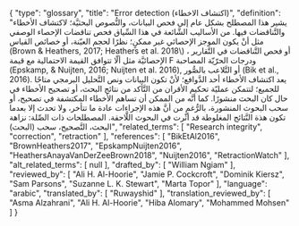 {
    "type": "glossary",
    "title": "Error detection (اكتشاف الاخطاء)",
    "definition": "يشير هذا المصطلح بشكل عام إلى فحص البيانات، والنُّصوص البحثيَّة؛ لاكتشاف الأخطاء والتَّناقضات فيها.  من الأساليب الشَّائعة في هذا السِّياق فحص تناقضات الإحصاء الوصفي مثل أنْ يكون الموجز الإحصائي غير ممكنٍ؛ نظرًا لحجم العيّنة، أو خصائص القياس (Brown & Heathers, 2017; Heathers et al. 2018\\) ، أو فحص التَّناقضات في التَّقارير الإحصائيَّة مثل ألّا تتوافق القيمة الاحتمالية مع قيمة F ودرجات الحرّيّة المصاحبة (Epskamp, & Nuijten, 2016; Nuijten et al. 2016), أو التَّلاعب بالصُّور (Bik et al., 2016). يعد اكتشاف الأخطاء أحد الدَّوافع؛ لأنْ تكون البيانات ونص التَّحليل البرمجي متاحًا للجميع؛ لتتمكن عمليّة تحكيم الأقران من التَّأكد من نتائج البحث، أو تصحيح الأخطاء في حال كان البحث منشورًا.  كما أنَّه من الممكن أن تساهم الأخطاء المكتشفة في تصحيح، أو سحب البحوث المنشورة، بالرُّغم من أنَّ هذه الإجراءات عادة ما تتأخر، ولا تحدث إلا بعدما تكون هذة النَّتائج المغلوطة قد أثّرت في البحوث اللَّاحقة.  المصطلحات ذات الصِّلة: نزاهة البحث، التَّصحيح، سحب (البحث)",
    "related_terms": [
        "Research integrity",
        "correction",
        "retraction"
    ],
    "references": [
        "BikEtAl2016",
        "BrownHeathers2017",
        "EpskampNuijten2016",
        "HeathersAnayaVanDerZeeBrown2018",
        "Nuijten2016",
        "RetractionWatch"
    ],
    "alt_related_terms": [
        null
    ],
    "drafted_by": [
        "William Ngiam"
    ],
    "reviewed_by": [
        "Ali H. Al-Hoorie",
        "Jamie P. Cockcroft",
        "Dominik Kiersz",
        "Sam Parsons",
        "Suzanne L. K. Stewart",
        "Marta Topor"
    ],
    "language": "arabic",
    "translated_by": [
        "Ruwayshid"
    ],
    "translation_reviewed_by": [
        "Asma Alzahrani",
        "Ali H. Al-Hoorie",
        "Hiba Alomary",
        "Mohammed Mohsen"
    ]
}